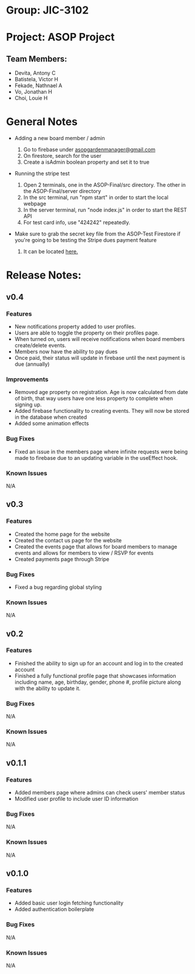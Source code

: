 # Group: JIC-3102
# Project: ASOP Project

## Team Members:
- Devita, Antony C
- Batistela, Victor H
- Fekade, Nathnael A
- Vo, Jonathan H
- Choi, Louie H

# General Notes
- Adding a new board member / admin
  1. Go to firebase under asopgardenmanager@gmail.com
  2. On firestore, search for the user
  3. Create a isAdmin boolean property and set it to true
 
- Running the stripe test
  1. Open 2 terminals, one in the ASOP-Final/src directory. The other in the ASOP-Final/server directory
  2. In the src terminal, run "npm start" in order to start the local webpage
  3. In the server terminal, run "node index.js" in order to start the REST API
  4. For test card info, use "424242" repeatedly.
 
- Make sure to grab the secret key file from the ASOP-Test Firestore if you're going to be testing the Stripe dues payment feature
  1. It can be located [here.](https://console.cloud.google.com/iam-admin/serviceaccounts/details/113165166929441828383/keys?project=asop-test&supportedpurview=project)

# Release Notes:

## v0.4
### Features
  - New notifications property added to user profiles.
   - Users are able to toggle the property on their profiles page.
   - When turned on, users will receive notifications when board members create/delete events.
  - Members now have the ability to pay dues
   - Once paid, their status will update in firebase until the next payment is due (annually)
### Improvements
  - Removed age property on registration. Age is now calculated from date of birth, that way users have one less property to complete when signing up.
  - Added firebase functionality to creating events. They will now be stored in the database when created
  - Added some animation effects
### Bug Fixes
- Fixed an issue in the members page where infinite requests were being made to firebase due to an updating variable in the useEffect hook.
### Known Issues
N/A

## v0.3
### Features
  - Created the home page for the website
  - Created the contact us page for the website
  - Created the events page that allows for board members to manage events and allows for members to view / RSVP for events
  - Created payments page through Stripe
### Bug Fixes
  - Fixed a bug regarding global styling
### Known Issues
N/A

## v0.2
### Features
  - Finished the ability to sign up for an account and log in to the created account
  - Finished a fully functional profile page that showcases information including name, age, birthday, gender, phone #, profile picture along with the ability to update it.
### Bug Fixes
N/A
### Known Issues
N/A

## v0.1.1
### Features
  - Added members page where admins can check users' member status
  - Modified user profile to include user ID information
### Bug Fixes
N/A
### Known Issues
N/A

## v0.1.0
### Features
  - Added basic user login fetching functionality
  - Added authentication boilerplate
### Bug Fixes
N/A
### Known Issues
N/A
